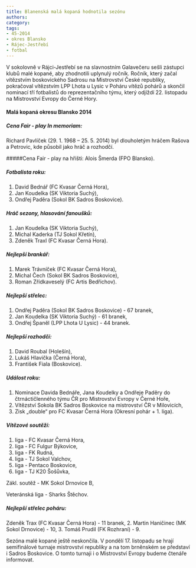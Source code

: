 ```yaml
---
title: Blanenská malá kopaná hodnotila sezónu
authors:
category:
tags: 
- 45-2014
- okres Blansko
- Rájec-Jestřebí
- fotbal
---
```

V sokolovně v Rájci-Jestřebí se na slavnostním Galavečeru sešli zástupci klubů malé kopané, aby zhodnotili uplynulý ročník. Ročník, který začal vítězstvím boskovického Sadrosu na Mistrovství České republiky, pokračoval vítězstvím LPP Lhota u Lysic v Poháru vítězů pohárů a skončil nominací tří fotbalistů do reprezentačního týmu, který odjíždí 22. listopadu na Mistrovství Evropy do Černé Hory.

#### Malá kopaná okresu Blansko 2014

##### Cena Fair - play In memoriam: 

Richard Pavlíček (29. 1. 1968 – 25. 5. 2014) byl dlouholetým hráčem Rašova a Petrovic, kde působil jako hráč a rozhodčí.

#####Cena Fair - play na hřišti: 
Alois Šmerda (FPO Blansko).

##### Fotbalista roku: 
1. David Bednář (FC Kvasar Černá Hora), 
2. Jan Koudelka (SK Viktoria Suchý), 
3. Ondřej Paděra (Sokol BK Sadros Boskovice).

##### Hráč sezony, hlasování fanoušků: 
1. Jan Koudelka (SK Viktoria Suchý), 
2. Michal Kaderka (TJ Sokol Křetín), 
3. Zdeněk Traxl (FC Kvasar Černá Hora).

##### Nejlepší brankář: 
1. Marek Trávníček (FC Kvasar Černá Hora), 
2. Michal Čech (Sokol BK Sadros Boskovice), 
3. Roman Zřídkaveselý (FC Artis Bedřichov).

##### Nejlepší střelec: 
1. Ondřej Paděra (Sokol BK Sadros Boskovice) - 67 branek,
2. Jan Koudelka (SK Viktoria Suchý) - 61 branek, 
3. Ondřej Španěl (LPP Lhota U Lysic) - 44 branek.

##### Nejlepší rozhodčí: 
1. David Roubal (Holešín), 
2. Lukáš Hlavička (Černá Hora), 
3. František Fiala (Boskovice).

##### Událost roku: 
1. Nominace Davida Bednáře, Jana Koudelky a Ondřeje Paděry do čtrnáctičlenného týmu ČR pro Mistrovství Evropy v Černé Hoře, 
2. Vítězství Sokola BK Sadros Boskovice na mistrovství ČR v Milovicích, 
3. Zisk „double“ pro FC Kvasar Černá Hora (Okresní pohár + 1. liga).

##### Vítězové soutěží: 
1. liga - FC Kvasar Černá Hora, 
2. liga - FC Fulgur Býkovice, 
3. liga - FK Rudná, 
4. liga - TJ Sokol Valchov, 
5. liga - Pentaco Boskovice, 
6. liga - TJ K20 Šošůvka, 

Zákl. soutěž - MK Sokol Drnovice B, 

Veteránská liga - Sharks Štěchov. 

##### Nejlepší střelec poháru: 
Zdeněk Trax (FC Kvasar Černá Hora) - 11 branek, 
2. Martin Haničinec (MK Sokol Drnovice) - 10, 
3. Tomáš Prudil (FK Rozhraní) - 9.

Sezóna malé kopané ještě neskončila. V pondělí 17. listopadu se hrají semifinálové turnaje mistrovství republiky a na tom brněnském se představí i Sadros Boskovice. O tomto turnaji i o Mistrovství Evropy budeme čtenáře informovat.
